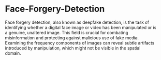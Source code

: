 # Face-Forgery-Detection
Face forgery detection, also known as deepfake detection, is the task of identifying whether a digital face image or video has been manipulated or is a genuine, unaltered image. This field is crucial for combating misinformation and protecting against malicious use of fake media.
Examining the frequency components of images can reveal subtle artifacts introduced by manipulation, which might not be visible in the spatial domain. 
